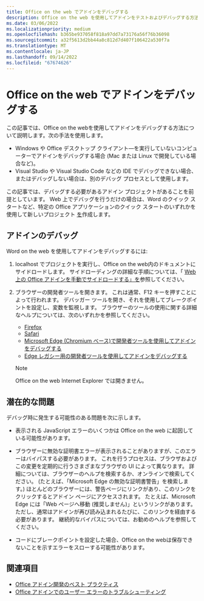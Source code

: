 ```yaml
---
title: Office on the web でアドインをデバッグする
description: Office on the web を使用してアドインをテストおよびデバッグする方法。
ms.date: 03/06/2022
ms.localizationpriority: medium
ms.openlocfilehash: b365be937058f818a97dd7a73176a56f76b36098
ms.sourcegitcommit: a32f5613d2bb44a8c812d7d407f106422a530f7a
ms.translationtype: MT
ms.contentlocale: ja-JP
ms.lasthandoff: 09/14/2022
ms.locfileid: "67674626"
---
```

# <a name="debug-add-ins-in-office-on-the-web"></a>Office on the web でアドインをデバッグする

この記事では、Office on the webを使用してアドインをデバッグする方法について説明します。次の手法を使用します。

- Windows や Office デスクトップ クライアント&mdash;を実行していないコンピューターでアドインをデバッグする場合 (Mac または Linux で開発している場合など)。
- Visual Studio や Visual Studio Code などの IDE でデバッグできない場合、またはデバッグしない場合は、別のデバッグ プロセスとして使用します。

この記事では、デバッグする必要があるアドイン プロジェクトがあることを前提としています。 Web 上でデバッグを行うだけの場合は、Word のクイック スタートなど、特定の Office アプリケーションのクイック スタートのいずれかを使用して新しいプロジェクト [を](../quickstarts/word-quickstart.md)作成します。

## <a name="debug-your-add-in"></a>アドインのデバッグ

Word on the web を使用してアドインをデバッグするには: 

1. localhost でプロジェクトを実行し、Office on the web内のドキュメントにサイドロードします。 サイドローディングの詳細な手順については、「 [Web 上の Office アドインを手動でサイドロードする」を](sideload-office-add-ins-for-testing.md#manually-sideload-an-add-in-to-office-on-the-web)参照してください。

2. ブラウザーの開発者ツールを開きます。 これは通常、F12 キーを押すことによって行われます。 デバッガー ツールを開き、それを使用してブレークポイントを設定し、変数を監視します。 ブラウザーのツールの使用に関する詳細なヘルプについては、次のいずれかを参照してください。

   - [Firefox](https://firefox-source-docs.mozilla.org/devtools-user/index.html)
   - [Safari](https://support.apple.com/guide/safari/use-the-developer-tools-in-the-develop-menu-sfri20948/mac)
   - [Microsoft Edge (Chromium ベース)で開発者ツールを使用してアドインをデバッグする](debug-add-ins-using-devtools-edge-chromium.md)
   - [Edge レガシー用の開発者ツールを使用してアドインをデバッグする](debug-add-ins-using-devtools-edge-legacy.md)

   > [!NOTE]
   > Office on the web Internet Explorer では開きません。

## <a name="potential-issues"></a>潜在的な問題

デバッグ時に発生する可能性のある問題を次に示します。

- 表示される JavaScript エラーのいくつかは Office on the web に起因している可能性があります。

- ブラウザーに無効な証明書エラーが表示されることがありますが、このエラーはバイパスする必要があります。 これを行うプロセスは、ブラウザおよびこの変更を定期的に行うさまざまなブラウザの UI によって異なります。 詳細については、ブラウザーのヘルプを検索するか、オンラインで検索してください。 (たとえば、「Microsoft Edge の無効な証明書警告」を検索します。) ほとんどのブラウザーには、警告ページにリンクがあり、このリンクをクリックするとアドイン ページにアクセスされます。 たとえば、Microsoft Edge には「Web ページへ移動 (推奨しません)」というリンクがあります。 ただし、通常はアドインが再び読み込まれるたびに、このリンクを経由する必要があります。 継続的なバイパスについては、お勧めのヘルプを参照してください。

- コードにブレークポイントを設定した場合、Office on the webは保存できないことを示すエラーをスローする可能性があります。

## <a name="see-also"></a>関連項目

- [Office アドイン開発のベスト プラクティス](../concepts/add-in-development-best-practices.md)
- [Office アドインでのユーザー エラーのトラブルシューティング](testing-and-troubleshooting.md)
